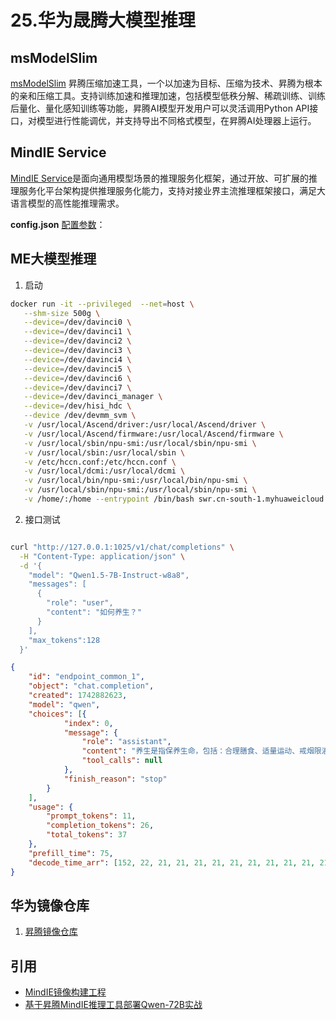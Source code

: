 # 25.华为晟腾大模型推理

## msModelSlim

[msModelSlim](https://gitee.com/ascend/msit/tree/master/msmodelslim) 昇腾压缩加速工具，一个以加速为目标、压缩为技术、昇腾为根本的亲和压缩工具。支持训练加速和推理加速，包括模型低秩分解、稀疏训练、训练后量化、量化感知训练等功能，昇腾AI模型开发用户可以灵活调用Python API接口，对模型进行性能调优，并支持导出不同格式模型，在昇腾AI处理器上运行。

## MindIE Service

[MindIE Service](https://www.hiascend.com/document/detail/zh/mindie/10RC3/mindieservice/servicedev/mindie_service0001.html)是面向通用模型场景的推理服务化框架，通过开放、可扩展的推理服务化平台架构提供推理服务化能力，支持对接业界主流推理框架接口，满足大语言模型的高性能推理需求。

**config.json** [配置参数](https://www.hiascend.com/document/detail/zh/mindie/10RC3/mindieservice/servicedev/mindie_service0285.html)：

## ME大模型推理
1. 启动
```bash
docker run -it --privileged  --net=host \
   --shm-size 500g \
   --device=/dev/davinci0 \
   --device=/dev/davinci1 \
   --device=/dev/davinci2 \
   --device=/dev/davinci3 \
   --device=/dev/davinci4 \
   --device=/dev/davinci5 \
   --device=/dev/davinci6 \
   --device=/dev/davinci7 \
   --device=/dev/davinci_manager \
   --device=/dev/hisi_hdc \
   --device /dev/devmm_svm \
   -v /usr/local/Ascend/driver:/usr/local/Ascend/driver \
   -v /usr/local/Ascend/firmware:/usr/local/Ascend/firmware \
   -v /usr/local/sbin/npu-smi:/usr/local/sbin/npu-smi \
   -v /usr/local/sbin:/usr/local/sbin \
   -v /etc/hccn.conf:/etc/hccn.conf \
   -v /usr/local/dcmi:/usr/local/dcmi \
   -v /usr/local/bin/npu-smi:/usr/local/bin/npu-smi \
   -v /usr/local/sbin/npu-smi:/usr/local/sbin/npu-smi \
   -v /home/:/home --entrypoint /bin/bash swr.cn-south-1.myhuaweicloud.com/ascendhub/mindie:1.0.RC3-300I-Duo-arm64
```
2. 接口测试
```bash

curl "http://127.0.0.1:1025/v1/chat/completions" \
  -H "Content-Type: application/json" \
  -d '{
    "model": "Qwen1.5-7B-Instruct-w8a8",
    "messages": [
      {
        "role": "user",
        "content": "如何养生？"
      }
    ],
    "max_tokens":128
  }'
```

```json
{
    "id": "endpoint_common_1",
    "object": "chat.completion",
    "created": 1742882623,
    "model": "qwen",
    "choices": [{
            "index": 0,
            "message": {
                "role": "assistant",
                "content": "养生是指保养生命，包括：合理膳食、适量运动、戒烟限酒、心理平衡、健康生活等。",
                "tool_calls": null
            },
            "finish_reason": "stop"
        }
    ],
    "usage": {
        "prompt_tokens": 11,
        "completion_tokens": 26,
        "total_tokens": 37
    },
    "prefill_time": 75,
    "decode_time_arr": [152, 22, 21, 21, 21, 21, 21, 21, 21, 21, 21, 21, 21, 21, 21, 21, 21, 21, 21, 21, 21, 21, 21, 21, 22]
}
```
## 华为镜像仓库
1. [昇腾镜像仓库](https://www.hiascend.com/developer/ascendhub)
   
## 引用
- [MindIE镜像构建工程](https://gitee.com/ascend/ascend-docker-image/tree/dev/mindie#%E5%90%AF%E5%8A%A8%E5%AE%B9%E5%99%A8)
- [基于昇腾MindIE推理工具部署Qwen-72B实战](https://blog.csdn.net/fuhanghang/article/details/146361260)